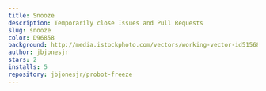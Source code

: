 ```yaml
---
title: Snooze
description: Temporarily close Issues and Pull Requests
slug: snooze
color: D96858
background: http://media.istockphoto.com/vectors/working-vector-id515684016
author: jbjonesjr
stars: 2
installs: 5
repository: jbjonesjr/probot-freeze
---
```

